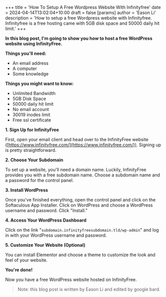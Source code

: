 +++
title = 'How To Setup A Free Wordpress Website With Infinityfree'
date = 2024-04-14T13:02:04+10:00
draft = false
[params]
  author = 'Eason Li'
  description = 'How to setup a free Wordpress website with Infinityfree. Infinityfree is a free hosting came with 5GB disk space and 50000 daily hit limit.'
+++

**In this blog post, I'm going to show you how to host a free WordPress website using InfinityFree.**

**Things you'll need:**

- An email address
- A computer
- Some knowledge

**Things you might want to know:**

- Unlimited Bandwidth
- 5GB Disk Space
- 50000 daily hit limit
- No email account
- 30019 inodes limit
- Free ssl certificate

**1. Sign Up for InfinityFree**

First, open your email client and head over to the InfinityFree website ([https://www.infinityfree.com/](https://www.infinityfree.com/)). Signing up is pretty straightforward.

**2. Choose Your Subdomain**

To set up a website, you'll need a domain name. Luckily, InfinityFree provides you with a free subdomain name. Choose a subdomain name and a password for the control panel.

**3. Install WordPress**

Once you've finished everything, open the control panel and click on the Softaculous App Installer. Click on WordPress and choose a WordPress username and password. Click "Install."

**4. Access Your WordPress Dashboard**

Click on the link "`subdomain.infinityfreesubdomain.tld/wp-admin`" and log in with your WordPress username and password.

**5. Customize Your Website (Optional)**

You can install Elementor and choose a theme to customize the look and feel of your website.

**You're done!**

Now you have a free WordPress website hosted on InfinityFree.

> Note: this blog post is written by Eason Li and edited by google bard.
